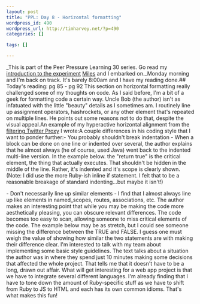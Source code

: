 ```yaml
--- 
layout: post
title: "PPL: Day 8 - Horizontal formatting"
wordpress_id: 490
wordpress_url: http://timharvey.net/?p=490
categories: []

tags: []

---
```

_This is part of the Peer Pressure Learning 30 series. Go read my [introduction to the experiment](http://timharvey.net/2010/06/11/peer-pressure-learning-experiment/) [Miles](http://mileszs.com/) and I embarked on._Monday morning and I'm back on track. It's barely 8:00am and I have my reading done.## Today's reading: pg 85 - pg 92
This section on horizontal formatting really challenged some of my thoughts on code. As I said before, I'm a bit of a geek for formatting code a certain way. Uncle Bob (the author) isn't as infatuated with the little "beauty" details as I sometimes am. I routinely line up assignment operators, hashrockets, or any other element that's repeated on multiple lines. He points out some reasons not to do that, despite the visual appeal.An example of my hyperactive horizontal alignment from the [filtering Twitter Proxy](http://twitter-proxy-production.heroku.com/) I wrote:<script src="http://pastie.org/1013462.js"></script>A couple differences in his coding style that I want to ponder further:- You probably shouldn't break indentation - When a block can be done on one line or indented over several, the author explains that he almost always (he of course, used Java) went back to the indented multi-line version. In the example below. the "return true" is the critical element, the thing that actually executes. That shouldn't be hidden in the middle of the line. Rather, it's indented and it's scope is clearly shown. (Note: I did use the more Ruby-ish inline if statement. I felt that to be a reasonable breakage of standard indenting...but maybe it isn't!)
<script src="http://pastie.org/1013463.js"></script>      - Don't necessarily line up similar elements - I find that I almost always line up like elements in named_scopes, routes, associations, etc. The author makes an interesting point that while you may be making the code more aesthetically pleasing, you can obscure relevant differences. The code becomes too easy to scan, allowing someone to miss critical elements of the code. The example below may be as stretch, but I could see someone missing the difference between the TRUE and FALSE. I guess one must weigh the value of showing how similar the two statements are with making their difference clear.
<script src="http://pastie.org/1013469.js"></script>I'm interested to talk with my team about implementing some basic style guidelines. The text talks about a situation the author was in where they spend just 10 minutes making some decisions that affected the whole project. That tells me that it doesn't have to be a long, drawn out affair. What will get interesting for a web app project is that we have to integrate several different languages. I'm already finding that I have to tone down the amount of Ruby-specific stuff as we have to shift from Ruby to JS to HTML and each has its own common idioms. That's what makes this fun!
